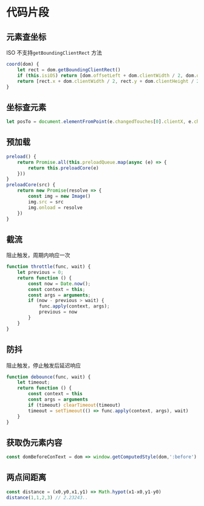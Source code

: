 # 代码片段

## 元素查坐标
ISO 不支持`getBoundingClientRect` 方法
```javascript
coord(dom) {
    let rect = dom.getBoundingClientRect()
    if (this.isiOS) return [dom.offsetLeft + dom.clientWidth / 2, dom.offsetTop + dom.clientHeight / 2]
    return [rect.x + dom.clientWidth / 2, rect.y + dom.clientHeight / 2]
}
```

## 坐标查元素
```javascript
let posTo = document.elementFromPoint(e.changedTouches[0].clientX, e.changedTouches[0].clientY).getAttribute('data-pos')
```

## 预加载
```javascript
preload() {
    return Promise.all(this.preloadQueue.map(async (e) => {
        return this.preloadCore(e)
    }))
}
preloadCore(src) {
    return new Promise(resolve => {
        const img = new Image()
        img.src = src
        img.onload = resolve
    })
}
```

## 截流
阻止触发，周期内响应一次

```javascript
function throttle(func, wait) {
    let previous = 0;
    return function () {
        const now = Date.now();
        const context = this;
        const args = arguments;
        if (now - previous > wait) {
            func.apply(context, args);
            previous = now
        }
    }
}
```

## 防抖
阻止触发，停止触发后延迟响应
```javascript
function debounce(func, wait) {
    let timeout;
    return function () {
        const context = this
        const args = arguments
        if (timeout) clearTimeout(timeout)
        timeout = setTimeout(() => func.apply(context, args), wait)
    }
}
```

## 获取伪元素内容

```JavaScript
const domBeforeConText = dom => window.getComputedStyle(dom,':before')
```

## 两点间距离
```JavaScript
const distance = (x0,y0,x1,y1) => Math.hypot(x1-x0,y1-y0)
distance(1,1,2,3) // 2.23243..
```

